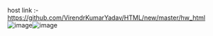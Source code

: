 host link :- https://github.com/VirendrKumarYadav/HTML/new/master/hw_html
![image](https://github.com/VirendrKumarYadav/HTML/assets/87600216/71b4e9ac-b24c-4330-b007-44767f260e73)![image](https://github.com/VirendrKumarYadav/HTML/assets/87600216/79aa9d84-4149-470f-86a9-e29f7984753e)

